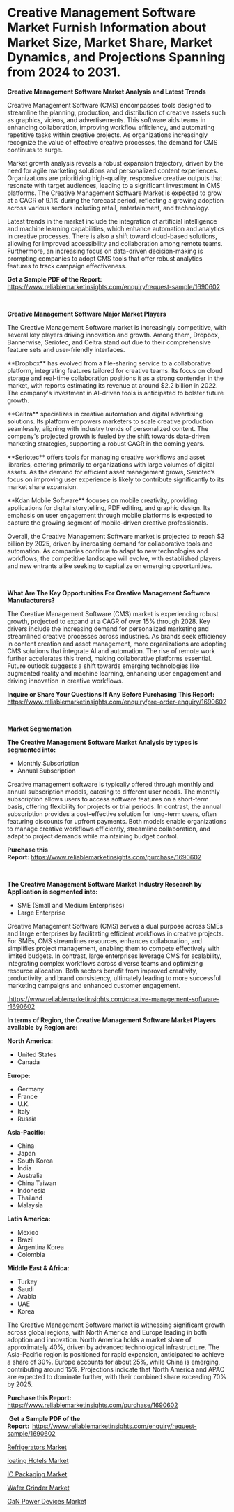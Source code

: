 <p><h1>Creative Management Software Market Furnish Information about Market Size, Market Share, Market Dynamics, and Projections Spanning from 2024 to 2031.</h1></p><p><strong>Creative Management Software Market Analysis and Latest Trends</strong></p>
<p><p>Creative Management Software (CMS) encompasses tools designed to streamline the planning, production, and distribution of creative assets such as graphics, videos, and advertisements. This software aids teams in enhancing collaboration, improving workflow efficiency, and automating repetitive tasks within creative projects. As organizations increasingly recognize the value of effective creative processes, the demand for CMS continues to surge.</p><p>Market growth analysis reveals a robust expansion trajectory, driven by the need for agile marketing solutions and personalized content experiences. Organizations are prioritizing high-quality, responsive creative outputs that resonate with target audiences, leading to a significant investment in CMS platforms. The Creative Management Software Market is expected to grow at a CAGR of 9.1% during the forecast period, reflecting a growing adoption across various sectors including retail, entertainment, and technology.</p><p>Latest trends in the market include the integration of artificial intelligence and machine learning capabilities, which enhance automation and analytics in creative processes. There is also a shift toward cloud-based solutions, allowing for improved accessibility and collaboration among remote teams. Furthermore, an increasing focus on data-driven decision-making is prompting companies to adopt CMS tools that offer robust analytics features to track campaign effectiveness.</p></p>
<p><strong>Get a Sample PDF of the Report:&nbsp;</strong> <a href="https://www.reliablemarketinsights.com/enquiry/request-sample/1690602?utm_campaign=1575&utm_medium=2&utm_source=Github&utm_content=ia&utm_term=19102024&utm_id=creative-management-software">https://www.reliablemarketinsights.com/enquiry/request-sample/1690602</a></p>
<p>&nbsp;</p>
<p><strong>Creative Management Software Major Market Players</strong></p>
<p><p>The Creative Management Software market is increasingly competitive, with several key players driving innovation and growth. Among them, Dropbox, Bannerwise, Seriotec, and Celtra stand out due to their comprehensive feature sets and user-friendly interfaces.</p><p>**Dropbox** has evolved from a file-sharing service to a collaborative platform, integrating features tailored for creative teams. Its focus on cloud storage and real-time collaboration positions it as a strong contender in the market, with reports estimating its revenue at around $2.2 billion in 2022. The company's investment in AI-driven tools is anticipated to bolster future growth.</p><p>**Celtra** specializes in creative automation and digital advertising solutions. Its platform empowers marketers to scale creative production seamlessly, aligning with industry trends of personalized content. The company's projected growth is fueled by the shift towards data-driven marketing strategies, supporting a robust CAGR in the coming years.</p><p>**Seriotec** offers tools for managing creative workflows and asset libraries, catering primarily to organizations with large volumes of digital assets. As the demand for efficient asset management grows, Seriotec’s focus on improving user experience is likely to contribute significantly to its market share expansion.</p><p>**Kdan Mobile Software** focuses on mobile creativity, providing applications for digital storytelling, PDF editing, and graphic design. Its emphasis on user engagement through mobile platforms is expected to capture the growing segment of mobile-driven creative professionals.</p><p>Overall, the Creative Management Software market is projected to reach $3 billion by 2025, driven by increasing demand for collaborative tools and automation. As companies continue to adapt to new technologies and workflows, the competitive landscape will evolve, with established players and new entrants alike seeking to capitalize on emerging opportunities.</p></p>
<p>&nbsp;</p>
<p><strong>What Are The Key Opportunities For Creative Management Software Manufacturers?</strong></p>
<p><p>The Creative Management Software (CMS) market is experiencing robust growth, projected to expand at a CAGR of over 15% through 2028. Key drivers include the increasing demand for personalized marketing and streamlined creative processes across industries. As brands seek efficiency in content creation and asset management, more organizations are adopting CMS solutions that integrate AI and automation. The rise of remote work further accelerates this trend, making collaborative platforms essential. Future outlook suggests a shift towards emerging technologies like augmented reality and machine learning, enhancing user engagement and driving innovation in creative workflows.</p></p>
<p><strong>Inquire or Share Your Questions If Any Before Purchasing This Report:</strong> <a href="https://www.reliablemarketinsights.com/enquiry/pre-order-enquiry/1690602?utm_campaign=1575&utm_medium=2&utm_source=Github&utm_content=ia&utm_term=19102024&utm_id=creative-management-software">https://www.reliablemarketinsights.com/enquiry/pre-order-enquiry/1690602</a></p>
<p>&nbsp;</p>
<p><strong>Market Segmentation</strong></p>
<p><strong>The Creative Management Software Market Analysis by types is segmented into:</strong></p>
<p><ul><li>Monthly Subscription</li><li>Annual Subscription</li></ul></p>
<p><p>Creative management software is typically offered through monthly and annual subscription models, catering to different user needs. The monthly subscription allows users to access software features on a short-term basis, offering flexibility for projects or trial periods. In contrast, the annual subscription provides a cost-effective solution for long-term users, often featuring discounts for upfront payments. Both models enable organizations to manage creative workflows efficiently, streamline collaboration, and adapt to project demands while maintaining budget control.</p></p>
<p><strong>Purchase this Report:&nbsp;</strong><a href="https://www.reliablemarketinsights.com/purchase/1690602?utm_campaign=1575&utm_medium=2&utm_source=Github&utm_content=ia&utm_term=19102024&utm_id=creative-management-software">https://www.reliablemarketinsights.com/purchase/1690602</a></p>
<p>&nbsp;</p>
<p><strong>The Creative Management Software Market Industry Research by Application is segmented into:</strong></p>
<p><ul><li>SME (Small and Medium Enterprises)</li><li>Large Enterprise</li></ul></p>
<p><p>Creative Management Software (CMS) serves a dual purpose across SMEs and large enterprises by facilitating efficient workflows in creative projects. For SMEs, CMS streamlines resources, enhances collaboration, and simplifies project management, enabling them to compete effectively with limited budgets. In contrast, large enterprises leverage CMS for scalability, integrating complex workflows across diverse teams and optimizing resource allocation. Both sectors benefit from improved creativity, productivity, and brand consistency, ultimately leading to more successful marketing campaigns and enhanced customer engagement.</p></p>
<p><a href="https://www.reliablemarketinsights.com/creative-management-software-r1690602?utm_campaign=1575&utm_medium=2&utm_source=Github&utm_content=ia&utm_term=19102024&utm_id=creative-management-software">&nbsp;https://www.reliablemarketinsights.com/creative-management-software-r1690602</a></p>
<p><strong>In terms of Region, the Creative Management Software Market Players available by Region are:</strong></p>
<p>
    <p> <strong> North America: </strong>
        <ul>
            <li>United States</li>
            <li>Canada</li>
        </ul>
        </p> 
    <p> <strong> Europe: </strong>
        <ul>
            <li>Germany</li>
            <li>France</li>
            <li>U.K.</li>
            <li>Italy</li>
            <li>Russia</li>
        </ul>
        </p> 
    <p> <strong> Asia-Pacific: </strong>
        <ul>
            <li>China</li>
            <li>Japan</li>
            <li>South Korea</li>
            <li>India</li>
            <li>Australia</li>
            <li>China Taiwan</li>
            <li>Indonesia</li>
            <li>Thailand</li>
            <li>Malaysia</li>
        </ul>
        </p> 
    <p> <strong> Latin America: </strong>
        <ul>
            <li>Mexico</li>
            <li>Brazil</li>
            <li>Argentina Korea</li>
            <li>Colombia</li>
        </ul>
        </p> 
    <p> <strong> Middle East & Africa: </strong>
        <ul>
            <li>Turkey</li>
            <li>Saudi</li>
            <li>Arabia</li>
            <li>UAE</li>
            <li>Korea</li>
        </ul>
    </p>
    </p>
<p><p>The Creative Management Software market is witnessing significant growth across global regions, with North America and Europe leading in both adoption and innovation. North America holds a market share of approximately 40%, driven by advanced technological infrastructure. The Asia-Pacific region is positioned for rapid expansion, anticipated to achieve a share of 30%. Europe accounts for about 25%, while China is emerging, contributing around 15%. Projections indicate that North America and APAC are expected to dominate further, with their combined share exceeding 70% by 2025.</p></p>
<p><strong>Purchase this Report: </strong><a href="https://www.reliablemarketinsights.com/purchase/1690602?utm_campaign=1575&utm_medium=2&utm_source=Github&utm_content=ia&utm_term=19102024&utm_id=creative-management-software">https://www.reliablemarketinsights.com/purchase/1690602</a></p>
<p>&nbsp;<strong>Get a Sample PDF of the Report:&nbsp;&nbsp;</strong><a href="https://www.reliablemarketinsights.com/enquiry/request-sample/1690602?utm_campaign=1575&utm_medium=2&utm_source=Github&utm_content=ia&utm_term=19102024&utm_id=creative-management-software">https://www.reliablemarketinsights.com/enquiry/request-sample/1690602</a></p>
<p><strong></strong></p>
<p><p><a href="https://www.linkedin.com/pulse/refrigerators-market-outlook-complete-industry-analysis-2024-xnlif?utm_campaign=1575&utm_medium=2&utm_source=Github&utm_content=ia&utm_term=19102024&utm_id=creative-management-software">Refrigerators Market</a></p><p><a href="https://github.com/MarciaRunte/Market-Research-Report-List-1/blob/main/loating-hotels-market.md?utm_campaign=1575&utm_medium=2&utm_source=Github&utm_content=ia&utm_term=19102024&utm_id=creative-management-software">loating Hotels Market</a></p><p><a href="https://www.linkedin.com/pulse/market-insights-global-ic-packaging-forecast-innovation-trends-giprf?utm_campaign=1575&utm_medium=2&utm_source=Github&utm_content=ia&utm_term=19102024&utm_id=creative-management-software">IC Packaging Market</a></p><p><a href="https://www.linkedin.com/pulse/exploring-wafer-grinder-market-dynamics-global-trends-future-growth-dxlpf?utm_campaign=1575&utm_medium=2&utm_source=Github&utm_content=ia&utm_term=19102024&utm_id=creative-management-software">Wafer Grinder Market</a></p><p><a href="https://www.linkedin.com/pulse/gan-power-devices-market-opportunities-emerging-global-trends-mxilf?utm_campaign=1575&utm_medium=2&utm_source=Github&utm_content=ia&utm_term=19102024&utm_id=creative-management-software">GaN Power Devices Market</a></p></p>